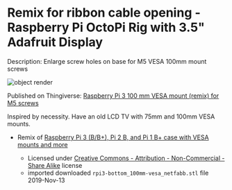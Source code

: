 Remix for ribbon cable opening - Raspberry Pi OctoPi Rig with 3.5" Adafruit Display
===================================================================================

Description: Enlarge screw holes on base for M5 VESA 100mm mount screws

![object render](img/object_render.png)

Published on Thingiverse: [Raspberry Pi 3 100 mm VESA mount (remix) for M5 screws](https://www.thingiverse.com/thing:3974662)

Inspired by necessity. Have an old LCD TV with 75mm and 100mm VESA mounts.

-	Remix of [Raspberry Pi 3 (B/B+), Pi 2 B, and Pi 1 B+ case with VESA mounts and more](https://www.thingiverse.com/thing:922740)

	-	Licensed under [Creative Commons - Attribution - Non-Commercial - Share Alike](https://creativecommons.org/licenses/by-nc-sa/3.0/) license
	-	imported downloaded `rpi3-bottom_100mm-vesa_netfabb.stl` file 2019-Nov-13
